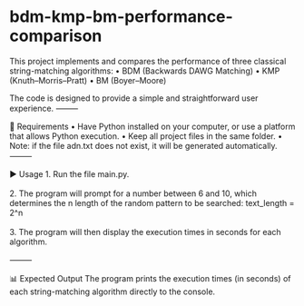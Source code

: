 # bdm-kmp-bm-performance-comparison





This project implements and compares the performance of three classical string-matching algorithms:
	•	BDM (Backwards DAWG Matching)
	•	KMP (Knuth–Morris–Pratt)
	•	BM (Boyer–Moore)

The code is designed to provide a simple and straightforward user experience.
⸻

🚀 Requirements
	•	Have Python installed on your computer, or use a platform that allows Python execution.
	•	Keep all project files in the same folder.
	•	Note: if the file adn.txt does not exist, it will be generated automatically.
⸻

▶️ Usage
	1.	Run the file main.py.<br><br>
	2.	The program will prompt for a number between 6 and 10, which determines the n length of the random pattern to be searched:
text_length = 2^n <br><br> 3.	The program will then display the execution times in seconds for each algorithm.

⸻

📊 Expected Output
The program prints the execution times (in seconds) of each string-matching algorithm directly to the console.





